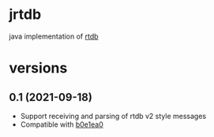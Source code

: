 # jrtdb

java implementation of [rtdb](https://github.com/RoboCup-MSL/rtdb2)

# versions

## 0.1 (2021-09-18)

* Support receiving and parsing of rtdb v2 style messages
* Compatible with [b0e1ea0](https://github.com/RoboCup-MSL/rtdb2/commit/b0e1ea013e9d9480c7212e067a8f042c9697af8d)
